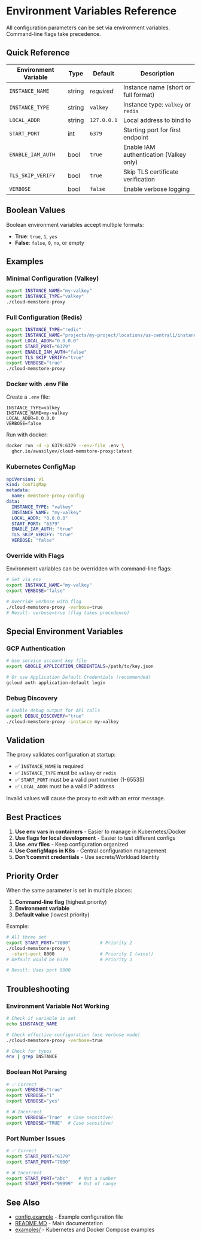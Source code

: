 # Environment Variables Reference

All configuration parameters can be set via environment variables. Command-line flags take precedence.

## Quick Reference

| Environment Variable | Type | Default | Description |
|---------------------|------|---------|-------------|
| `INSTANCE_NAME` | string | *required* | Instance name (short or full format) |
| `INSTANCE_TYPE` | string | `valkey` | Instance type: `valkey` or `redis` |
| `LOCAL_ADDR` | string | `127.0.0.1` | Local address to bind to |
| `START_PORT` | int | `6379` | Starting port for first endpoint |
| `ENABLE_IAM_AUTH` | bool | `true` | Enable IAM authentication (Valkey only) |
| `TLS_SKIP_VERIFY` | bool | `true` | Skip TLS certificate verification |
| `VERBOSE` | bool | `false` | Enable verbose logging |

## Boolean Values

Boolean environment variables accept multiple formats:
- **True**: `true`, `1`, `yes`
- **False**: `false`, `0`, `no`, or empty

## Examples

### Minimal Configuration (Valkey)
```bash
export INSTANCE_NAME="my-valkey"
export INSTANCE_TYPE="valkey"
./cloud-memstore-proxy
```

### Full Configuration (Redis)
```bash
export INSTANCE_TYPE="redis"
export INSTANCE_NAME="projects/my-project/locations/us-central1/instances/my-redis"
export LOCAL_ADDR="0.0.0.0"
export START_PORT="6379"
export ENABLE_IAM_AUTH="false"
export TLS_SKIP_VERIFY="true"
export VERBOSE="true"
./cloud-memstore-proxy
```

### Docker with .env File

Create a `.env` file:
```env
INSTANCE_TYPE=valkey
INSTANCE_NAME=my-valkey
LOCAL_ADDR=0.0.0.0
VERBOSE=false
```

Run with docker:
```bash
docker run -d -p 6379:6379 --env-file .env \
  ghcr.io/awasilyev/cloud-memstore-proxy:latest
```

### Kubernetes ConfigMap

```yaml
apiVersion: v1
kind: ConfigMap
metadata:
  name: memstore-proxy-config
data:
  INSTANCE_TYPE: "valkey"
  INSTANCE_NAME: "my-valkey"
  LOCAL_ADDR: "0.0.0.0"
  START_PORT: "6379"
  ENABLE_IAM_AUTH: "true"
  TLS_SKIP_VERIFY: "true"
  VERBOSE: "false"
```

### Override with Flags

Environment variables can be overridden with command-line flags:

```bash
# Set via env
export INSTANCE_NAME="my-valkey"
export VERBOSE="false"

# Override verbose with flag
./cloud-memstore-proxy -verbose=true
# Result: verbose=true (flag takes precedence)
```

## Special Environment Variables

### GCP Authentication

```bash
# Use service account key file
export GOOGLE_APPLICATION_CREDENTIALS=/path/to/key.json

# Or use Application Default Credentials (recommended)
gcloud auth application-default login
```

### Debug Discovery

```bash
# Enable debug output for API calls
export DEBUG_DISCOVERY="true"
./cloud-memstore-proxy -instance my-valkey
```

## Validation

The proxy validates configuration at startup:

- ✅ `INSTANCE_NAME` is required
- ✅ `INSTANCE_TYPE` must be `valkey` or `redis`
- ✅ `START_PORT` must be a valid port number (1-65535)
- ✅ `LOCAL_ADDR` must be a valid IP address

Invalid values will cause the proxy to exit with an error message.

## Best Practices

1. **Use env vars in containers** - Easier to manage in Kubernetes/Docker
2. **Use flags for local development** - Easier to test different configs
3. **Use .env files** - Keep configuration organized
4. **Use ConfigMaps in K8s** - Central configuration management
5. **Don't commit credentials** - Use secrets/Workload Identity

## Priority Order

When the same parameter is set in multiple places:

1. **Command-line flag** (highest priority)
2. **Environment variable**
3. **Default value** (lowest priority)

Example:
```bash
# All three set
export START_PORT="7000"           # Priority 2
./cloud-memstore-proxy \
  -start-port 8000                 # Priority 1 (wins!)
# Default would be 6379            # Priority 3

# Result: Uses port 8000
```

## Troubleshooting

### Environment Variable Not Working

```bash
# Check if variable is set
echo $INSTANCE_NAME

# Check effective configuration (use verbose mode)
./cloud-memstore-proxy -verbose=true

# Check for typos
env | grep INSTANCE
```

### Boolean Not Parsing

```bash
# ✅ Correct
export VERBOSE="true"
export VERBOSE="1"
export VERBOSE="yes"

# ❌ Incorrect
export VERBOSE="True"  # Case sensitive!
export VERBOSE="TRUE"  # Case sensitive!
```

### Port Number Issues

```bash
# ✅ Correct
export START_PORT="6379"
export START_PORT="7000"

# ❌ Incorrect
export START_PORT="abc"    # Not a number
export START_PORT="99999"  # Out of range
```

## See Also

- [config.example](config.example) - Example configuration file
- [README.MD](README.MD) - Main documentation
- [examples/](examples/) - Kubernetes and Docker Compose examples

